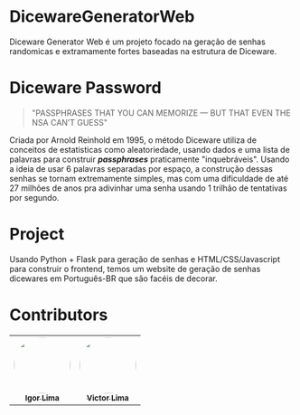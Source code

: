 # DicewareGeneratorWeb

Diceware Generator Web é um projeto focado na geração de senhas randomicas e extramamente fortes baseadas na estrutura de Diceware.

# Diceware Password

>"PASSPHRASES THAT YOU CAN MEMORIZE — BUT THAT EVEN THE NSA CAN’T GUESS"

Criada por Arnold Reinhold em 1995, o método Diceware utiliza de conceitos de estatisticas como aleatoriedade, usando dados e uma lista de palavras para construir ***passphrases*** praticamente "inquebráveis".
Usando a ideia de usar 6 palavras separadas por espaço, a construção dessas senhas se tornam extremamente simples, mas com uma dificuldade de até 27 milhões de anos pra adivinhar uma senha usando 1 trilhão de tentativas por segundo.

# Project

Usando Python + Flask para geração de senhas e HTML/CSS/Javascript para construir o frontend, temos um website de geração de senhas dicewares em Português-BR que são facéis de decorar.

# Contributors

<table>
  <tr>
    <td align="center"><a href="https://github.com/eaiigor"><img style="border-radius: 50%;" src="https://avatars.githubusercontent.com/u/78427234?v=4" width="100px;" alt=""/><br /><sub><b>Igor Lima</b></sub></a><br /></td>
    <td align="center"><a href="https://github.com/V1ctorLima"><img style="border-radius: 50%;" src="https://avatars.githubusercontent.com/u/6186872?s=400&u=1d74b9f68cb142176ba20f46c864b004d3c9393e&v=4" width="100px;" alt=""/><br /><sub><b>Victor Lima</b></sub></a><br /></td>
  </tr>
</table>
